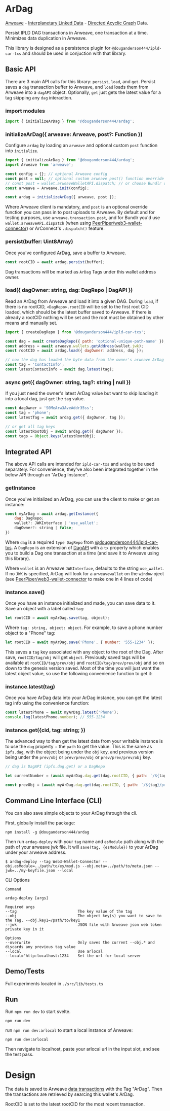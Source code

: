 # ArDag

[Arweave](https://www.arweave.org/) - [Interplanetary Linked Data](https://ipld.io/) - [Directed Acyclic Graph](https://en.wikipedia.org/wiki/Directed_acyclic_graph) Data.

Persist IPLD DAG transactions in Arweave, one transaction at a time. Minimizes data duplication in Arweave.

This library is designed as a persistence plugin for `@douganderson444/ipld-car-txs` and should be used in conjuction with that library.

## Basic API

There are 3 main API calls for this library: `persist`, `load`, and `get`. Persist saves a `dag` transaction buffer to Arweave, and `load` loads them from Arweave into a `dagAPI` object. Optionally, `get` just gets the latest value for a tag skipping any `dag` interaction.

### import modules

```js
import { initializeArDag } from '@douganderson444/ardag';
```

### initializeArDag({ arweave: Arweave, post?: Function })

Configure `ardag` by loading an `arweave` and optional custom `post` function into `initialize`.

```js
import { initializeArDag } from '@douganderson444/ardag';
import Arweave from 'arweave';

const config = {}; // optional Arweave config
const post = null; // optional custom arweave post() function override
// const post = wallet.arweaveWalletAPI.dispatch; // or choose Bundlr dispatch instead of arweave.tranaction.post()
const arweave = Arweave.init(config);

const ardag = initializeArDag({ arweave, post });
```

Where Arweave client is mandatory, and `post` is an optional override function you can pass in to post uploads to Arweave. By default and for testing purposes, use `arweave.transaction.post`, and for Bundlr you'd use `wallet.arweaveAPI.dispatch` (when using [PeerPiper/web3-wallet-connector](https://github.com/PeerPiper/web3-wallet-connector)) or ArConnect's `.dispatch()` feature.

### persist(buffer: Uint8Array)

Once you've configured ArDag, save a buffer to Arweave.

```js
const rootCID = await ardag.persist(buffer);
```

Dag transactions will be marked as `ArDag` Tags under this wallet address owner.

### load({ dagOwner: string, dag: DagRepo | DagAPI })

Read an ArDag from Arweave and load it into a given DAG. During `load`, if there is no rootCID, `<DagRepo>.rootCID` will be set to the first root CID loaded, which should be the latest buffer saved to Arweave. If there is already a rootCID nothing will be set and the root must be obtained by other means and manually set.

```js
import { createDagRepo } from '@douganderson444/ipld-car-txs';

const dag = await createDagRepo({ path: 'optional-unique-path-name' }); // DagRepo = ipfs.DagAPI + a tx property from ipld-dag-txs
const address = await arweave.wallets.getAddress(wallet.jwk);
const rootCID = await ardag.load({ dagOwner: address, dag });

// now the dag has loaded the byte data from the owner's arweave ArDag
const tag = 'ContactInfo';
const latestContactInfo = await dag.latest(tag);
```

### async get({ dagOwner: string, tag?: string | null })

If you just need the owner's latest ArDag value but want to skip loading it into a local dag, just `get` the `tag` value.

```js
const dagOwner = 'S0MeArw3AveAddr35ss';
const tag = 'phone';
const latestTag = await ardag.get({ dagOwner, tag });

// or get all tag keys
const latestRootObj = await ardag.get({ dagOwner });
const tags = Object.keys(latestRootObj);
```

## Integrated API

The above API calls are intended for `ipld-car-txs` and `ardag` to be used separately. For convenience, they've also been integrated together in the below API through an "ArDag Instance".

### getInstance

Once you've initialized an ArDag, you can use the client to make or get an instance:

```js
const myArDag = await ardag.getInstance({
	dag: DagRepo;
	wallet?: JWKInterface | 'use_wallet';
	dagOwner?: string | false;
})
```

Where `dag` is a required `type DagRepo` from [@douganderson444/ipld-car-txs](https://github.com/DougAnderson444/ipld-car-txs). A `DagRepo` is an extension of [DagAPI](https://github.com/ipfs/js-ipfs/blob/89aeaf8e25320276391653104981e37a73f29de9/packages/ipfs-core/src/components/dag/index.js#L7) with a `tx` property which enables you to build a Dag one transaction at a time (and save it to Arweave using this library).

Where `wallet` is an Arweave `JWKInterface`, defaults to the string `use_wallet`. If no `JWK` is specified, ArDag will look for a `arweavewallet` on the `window` oject (see [PeerPiper/web3-wallet-connector](https://github.com/PeerPiper/web3-wallet-connector) to make one in 4 lines of code)

### instance.save()

Once you have an instance initialized and made, you can save data to it. Save an object with a label called `tag`:

```js
let rootCID = await myArDag.save(tag, object);
```

Where `tag: string, object: object`. For example, to save a phone number object to a "Phone" tag:

```js
let rootCID = await myArDag.save('Phone', { number: '555-1234' });
```

This saves a `tag` key associated with any object to the root of the Dag. After save, `rootCID/tag/obj` will get `object`. Previously saved tags will be available at `rootCID/tag/prev/obj` and `rootCID/tag/prev/prev/obj` and so on down to the genesis version saved. Most of the time you will just want the latest object value, so use the following convenience function to get it:

### instance.latest(tag)

Once you have ArDag data into your ArDag instance, you can get the latest tag info using the convenience function:

```js
const latestPhone = await myArDag.latest('Phone');
console.log(latestPhone.number); // 555-1234
```

### instance.get({cid, tag: string; })

The advanced way to then get the latest data from your writable instance is to use the `dag` property + the `path` to get the value. This is the same as `ipfs.dag`, with the object being under the `obj` key, and previous version being under the `prev/obj` or `prev/prev/obj` or `prev/prev/prev/obj` key.

```js
// dag is DagAPI (ipfs.dag.get) or a DagRepo

let currentNumber = (await myArDag.dag.get(dag.rootCID, { path: `/${tag}/obj/number` })).value;

const prevObj = (await myArDag.dag.get(dag.rootCID, { path: `/${tag}/prev/obj/number` })).value;
```

## Command Line Interface (CLI)

You can also save simple objects to your ArDag through the cli.

First, globally install the package:

```
npm install -g @douganderson444/ardag
```

Then run `ardag-deploy` with your `tag` name and `esModule` path along with the path of your arweave jwk file. It will `save(tag, {esModule})` to your ArDag under your arweave address.

```cli
$ ardag-deploy --tag Web3-Wallet-Connector --obj.esModule=../path/to/es/mod.js --obj.meta=../path/to/meta.json --jwk=../my-keyfile.json --local
```

CLI Options

```
Command

ardag-deploy [args]

Required args
--tag							The key value of the tag
--obj							The object key(s) you want to save to the Tag, --obj.key1=/path/to/key1
--jwk							JSON file with Arweave json web token private key in it

Options
--overwrite						Only saves the current --obj.* and discards any previous tag value
--local 						Use arlocal
--local="http:localhost:1234 	Set the url for local server
```

## Demo/Tests

Full experiments located in `./src/lib/tests.ts`

## Run

Run `npm run dev` to start svelte.

`npm run dev`

run `npm run dev:arlocal` to start a local instance of Arweave:

`npm run dev:arlocal`

Then navigate to localhost, paste your arlocal url in the input slot, and see the test pass.

# Design

The data is saved to Arweave [data transactions](https://github.com/ArweaveTeam/arweave-js#create-a-data-transaction) with the Tag "ArDag". Then the transactions are retrieved by searcing this wallet's ArDag.

RootCID is set to the latest rootCID for the most recent transaction.
